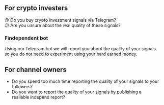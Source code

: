 ## For crypto investers
:confused: Do you buy crypto investment signals via Telegram?<br>
:confused: Are you unsure about the real quality of these signals?
 
### Findependent bot
 Using our Telegram bot we will report you about the quality of your signals so you do not need to experiment using your hard earned money.
 
## For channel owners
- Do you spend too much time reporting the quality of your signals to your followers?
- Do you want to report the quality of your signals by publishing a realiable independ report?
